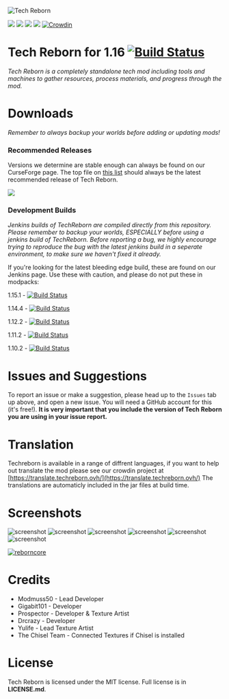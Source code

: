 ![](https://i.imgur.com/m0y21EK.png "Tech Reborn")

[![](http://cf.way2muchnoise.eu/full_233564_downloads.svg)](https://minecraft.curseforge.com/projects/techreborn) [![](http://cf.way2muchnoise.eu/packs/233564.svg)](https://minecraft.curseforge.com/projects/techreborn) [![](http://cf.way2muchnoise.eu/versions/233564.svg)](https://minecraft.curseforge.com/projects/techreborn) [![](https://img.shields.io/badge/Discord-TeamReborn-738bd7.svg)](https://discord.gg/teamreborn) [![Crowdin](https://d322cqt584bo4o.cloudfront.net/techreborn/localized.svg)](https://translate.techreborn.ovh/project/techreborn)

# Tech Reborn for 1.16 [![Build Status](https://jenkins.modmuss50.me/job/Team%20Reborn/job/TechReborn/job/1.16/badge/icon)](https://jenkins.modmuss50.me/job/Team%20Reborn/job/TechReborn/job/1.16/)

*Tech Reborn is a completely standalone tech mod including tools and machines to gather resources, process materials, and progress through the mod.*

# Downloads

*Remember to always backup your worlds before adding or updating mods!*

### Recommended Releases
Versions we determine are stable enough can always be found on our CurseForge page. The top file on [this list](http://minecraft.curseforge.com/projects/techreborn/files?sort=releasetype) should always be the latest recommended release of Tech Reborn.

[![](http://cf.way2muchnoise.eu/versions/233564_latest.svg)](https://minecraft.curseforge.com/projects/techreborn)

### Development Builds

*Jenkins builds of TechReborn are compiled directly from this repository. Please remember to backup your worlds, ESPECIALLY before using a jenkins build of TechReborn. Before reporting a bug, we highly encourage trying to reproduce the bug with the latest jenkins build in a seperate environment, to make sure we haven't fixed it already.*

If you're looking for the latest bleeding edge build, these are found on our Jenkins page. Use these with caution, and please do not put these in modpacks: 

1.15.1 - [![Build Status](https://jenkins.modmuss50.me/job/Team%20Reborn/job/TechReborn/job/1.15/badge/icon)](https://jenkins.modmuss50.me/job/Team%20Reborn/job/TechReborn/job/1.15/)

1.14.4 - [![Build Status](https://jenkins.modmuss50.me/job/Team%20Reborn/job/TechReborn/job/1.14/badge/icon)](https://jenkins.modmuss50.me/job/Team%20Reborn/job/TechReborn/job/1.14/)

1.12.2 - [![Build Status](https://jenkins.modmuss50.me/job/Team%20Reborn/job/TechReborn/job/1.12/badge/icon)](https://jenkins.modmuss50.me/job/Team%20Reborn/job/TechReborn/job/1.12/)

1.11.2 - [![Build Status](https://jenkins.modmuss50.me/job/TeamReborn/job/TechReborn/job/TechReborn-1.11.2/badge/icon)](https://jenkins.modmuss50.me/job/TeamReborn/job/TechReborn/job/TechReborn-1.11.2/)

1.10.2 - [![Build Status](https://jenkins.modmuss50.me/job/TeamReborn/job/TechReborn/job/TechReborn-1.10.2/badge/icon)](https://jenkins.modmuss50.me/job/TeamReborn/job/TechReborn/job/TechReborn-1.10.2/)

# Issues and Suggestions

To report an issue or make a suggestion, please head up to the `Issues` tab up above, and open a new issue. You will need a GitHub account for this (it's free!). **It is very important that you include the version of Tech Reborn you are using in your issue report.**

# Translation

Techreborn is available in a range of diffrent languages, if you want to help out translate the mod please see our crowdin project at [https://translate.techreborn.ovh/](https://translate.techreborn.ovh/) The translations are automaticly included in the jar files at build time.

# Screenshots

![screenshot](https://i.imgur.com/BW128tX.png)
![screenshot](https://i.imgur.com/4rxbO4Q.png)
![screenshot](https://i.imgur.com/edaGPlL.png)
![screenshot](https://i.imgur.com/kWOxk8I.png)
![screenshot](https://i.imgur.com/ZKC5raQ.png)
![screenshot](https://i.imgur.com/RBCAWgO.png)

[![reborncore](https://i.imgur.com/NcOEWOh.png)](https://minecraft.curseforge.com/projects/reborncore/)

# Credits

* Modmuss50 - Lead Developer
* Gigabit101 - Developer
* Prospector - Developer & Texture Artist
* Drcrazy - Developer
* Yulife - Lead Texture Artist
* The Chisel Team - Connected Textures if Chisel is installed
 
# License

Tech Reborn is licensed under the MIT license. Full license is  in **LICENSE.md**.
